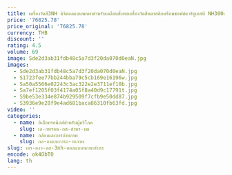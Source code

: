 ```yaml
---
title: เครื่องวัดสี3NH ดิจิตอลแบบพกพาสำหรับเคลือบสิ่งทอเครื่องวัดสีพลาสติกพร้อมซอฟต์แวร์ยูเอสบี NH300เครื่องวัดสี
price: '76825.78'
price_original: '76825.78'
currency: THB
discount: ''
rating: 4.5
volume: 69
image: Sde2d3ab31fdb48c5a7d3f20da070d0eaN.jpg
images:
  - Sde2d3ab31fdb48c5a7d3f20da070d0eaN.jpg
  - S1723fee77bb244bba79c5cb169e16196w.jpg
  - Sa50a5566e02243c3ac322e2e3711ef10b.jpg
  - Sa7ef1205f03f4174a05f8a40d9c17791t.jpg
  - S9be53e334e874b929509f7cfb9e50dd87.jpg
  - S3936e9e28f9e4ad681baca86310fb63fd.jpg
video: ''
categories:
  - name: อิเล็กทรอนิกส์สำหรับผู้บริโภค
    slug: เล-กทรอน-กส-สำหร-บผ
  - name: กล้องและการถ่ายภาพ
    slug: กล-องและการถ-ายภาพ
slug: เคร-องว-ดส-3nh-ตอลแบบพกพาสำหร
encode: ok4ObT0
lang: th
---
```

  